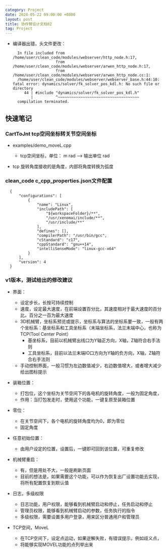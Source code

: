 ```yaml
---
category: Project
date: 2024-05-22 09:00:00 +0800
layout: post
title: 协作臂设计文档02
tag: Project
---
```


+ 编译器出错，头文件更改：
  ```
    In file included from /home/user/clean_code/modules/webserver/http_node.h:17,
                     from /home/user/clean_code/modules/webserver/arwen_http_node.h:17,
                     from /home/user/clean_code/modules/webserver/arwen_http_node.cc:1:
    /home/user/clean_code/modules/webserver/webserver_base.h:44:10: fatal error: dynamics/solver/fk_solver_pos_kdl.h: No such file or directory
       44 | #include "dynamics/solver/fk_solver_pos_kdl.h"
          |          ^~~~~~~~~~~~~~~~~~~~~~~~~~~~~~~~~~~~~
    compilation terminated.
  ``` 

## 快速笔记

### CartToJnt tcp空间坐标转关节空间坐标

+ examples/demo_moveL.cpp 
  + tcp空间坐标，单位： m rad --> 输出单位 rad

+ tcp 旋转角度接收的是角度，内部将角度转换为弧度

### clean_code c_cpp_properties.json文件配置

```
  {
      "configurations": [
          {
              "name": "Linux",
              "includePath": [
                  "${workspaceFolder}/**",
                  "/usr/xenomai/include/**",
                  "/usr/include/**"
              ],
              "defines": [],
              "compilerPath": "/usr/bin/gcc",
              "cStandard": "c17",
              "cppStandard": "gnu++14",
              "intelliSenseMode": "linux-gcc-x64"
          }
      ],
      "version": 4
  }
```

### v1版本，测试给出的修改建议

+ 界面：
  + 设定步长，长按可持续控制
  + 速度，设定最大速度，在前端设置百分比，其速度相对于最大速度的百分比，百分之一百为最大速度
  + 3D机械臂，坐标系预览或提示，坐标系与算法的坐标系要一致，一般有两个坐标系：基坐标系和工具坐标系（末端坐标系，法兰末端中心，也称为TCP(Tool Center Point）
    + 基坐标系，目前以机械臂出线口为Y轴正方向，X轴，Z轴符合右手法则
    + 工具坐标系，目前以法兰末端IO口方向为Y轴的负方向，X轴，Z轴符合右手法则
  + 手动控制界面，一般习惯为左边数值减少，右边数值增大，或者增大减少给出图标提示

+ 装箱位置：
  + 打包位，这个坐标为关节空间下的各电机的旋转角度，一般为固定角度，
  + 作用：当打包发走时，使用这个功能，一键复原至装箱位置
+ 零位：
  + 在关节空间下，各个电机的旋转角度均为0，即为零位
  + 固定角度
+ 任意初始位置：
  + 由用户设定的位置，设置后，一键即可回到该位置，可重复修改

+ 机械臂重启：
  + 有，但是用处不大，一般是刷新页面
  + 目前的想法是，如果需要这个功能，可以作为恢复出厂设置功能去实现，将所有配置恢复到默认值

+ 日志，多级权限
  + 日志功能，用户权限，能够看到机械臂启动和停止，任务启动和停止
  + 管理员权限，能够看到机械臂启动的参数，任务执行的指令
  + 多级权限，需要设置多用户登录，用来区分普通用户和管理员

+ TCP空间，MoveL
  + 在TCP空间下，设定点运动，如果逆解失败，有错误提示，例如歧义点，
  + 将能够实现MOVEL功能的点列举出来